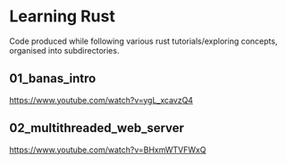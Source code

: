 # Learning Rust 
Code produced while following various rust tutorials/exploring concepts, organised into subdirectories.


## 01_banas_intro 
https://www.youtube.com/watch?v=ygL_xcavzQ4

## 02_multithreaded_web_server
https://www.youtube.com/watch?v=BHxmWTVFWxQ